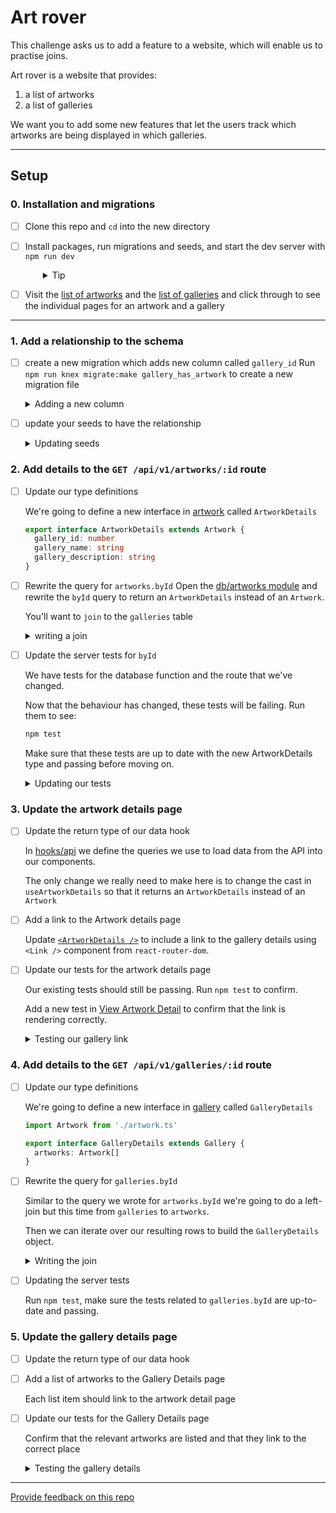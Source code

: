 # Art rover

This challenge asks us to add a feature to a website, which will enable us to practise joins.

Art rover is a website that provides:

1. a list of artworks
2. a list of galleries

We want you to add some new features that let the users track which
artworks are being displayed in which galleries.

---

## Setup

### 0. Installation and migrations

- [ ] Clone this repo and `cd` into the new directory
- [ ] Install packages, run migrations and seeds, and start the dev server with `npm run dev`
  <details style="padding-left: 2em">
    <summary>Tip</summary>

  Commands might look like this:

  ```sh
  npm i
  npm run knex migrate:latest
  npm run knex seed:run
  npm run dev
  ```

  This will create and populate the database with the existing migrations and seeds, and start the server with `nodemon`.
  </details>

- [ ] Visit the [list of artworks](http://localhost:5173/artworks) and the [list of galleries](http://localhost:5173) and click through to see the individual pages for an artwork and a gallery

---

### 1. Add a relationship to the schema

- [ ] create a new migration which adds new column called `gallery_id`
      Run `npm run knex migrate:make gallery_has_artwork` to create a new migration file

  <details>
    <summary>Adding a new column</summary>
    To update an existing table in a migration we're going to use: `knex.schema.alterTable('artworks', (table) => { ... })`

  This column should be explicitly related to the gallery table, using `table.integer('gallery_id').references('galleries.id')`

  To add a strategy for what we should do when the gallery that an artwork references is deleted, we can use a trigger on the constraint. In this case a good idea is to set the gallery id to `NULL` with `.onDelete('SET NULL')`

  Don't forget to use `table.dropColumn` for the `down` function in your migration

  Read the [knex docs](https://knexjs.org/guide/schema-builder.html#foreign) for more details.
  </details>

- [ ] update your seeds to have the relationship
  <details>
    <summary>Updating seeds</summary>

  In our existing seeds, none of the artworks have a `gallery_id`, so add a value to some or all of them.

  They should be a number between 1 and 6 to match up to the IDs of the galleries.
  </details>

### 2. Add details to the `GET /api/v1/artworks/:id` route

- [ ] Update our type definitions

  We're going to define a new interface in [artwork](./models/artwork.ts) called `ArtworkDetails`

  ```typescript
  export interface ArtworkDetails extends Artwork {
    gallery_id: number
    gallery_name: string
    gallery_description: string
  }
  ```

- [ ] Rewrite the query for `artworks.byId`
      Open the [db/artworks module](./server/db/artworks.ts) and rewrite the `byId` query to return an `ArtworkDetails` instead of an `Artwork`.

  You'll want to `join` to the `galleries` table

  <details>
    <summary>writing a join</summary>

  We want to include the details for the related gallery in the results of our query for a specific artwork.

  We _also_ want to always include the data for this artwork, even if there is no matching gallery (i.e. if `gallery_id` is `NULL`)

  This means we're going to start with a left join:

  ```js
  connection('artworks').leftJoin(
    'galleries',
    'artworks.gallery_id',
    'galleries.id'
  )
  ```

  We want our results to include all the columns from `artworks` as is, and then we want the columns from `galleries` with a prefix of `gallery_`, we can write that in the select method.

  ```js
  .select(
    'artworks.*',
    'galleries.name as gallery_name',
    // and so forth
  )
  ```

  We'll filter to the one artwork using the id parameter

  ```js
  .where('artworks.id', id)
  ```

  We only expect zero or one result, so this is a good use for `.first()`

  Finally, we need to make sure that the return type of this function is `Promise<ArtworkDetails>`, you can give the function a return annotation or cast the final result like this:

  ```ts
  return result as ArtworkDetails
  ```

  Either in the browser, thunderclient or insomnia `GET http://localhost:5173/api/v1/artworks/3` and check that you're getting the output you expect.
  </details>

- [ ] Update the server tests for `byId`

  We have tests for the database function and the route that we've changed.

  Now that the behaviour has changed, these tests will be failing. Run them to see:

  ```sh
  npm test
  ```

  Make sure that these tests are up to date with the new ArtworkDetails type and passing before moving on.

  <details>
    <summary>Updating our tests</summary>
    The database test will be failing because the snapshot no longer matches. In the vitest runner (i.e. in your terminal while running npm test) you can see the new "actual" snapshot as compared to the expected snapshot and press `u` to accept it.

  This will rerun the changed test, which should be passing now.

  The route test will need to be updated too, in it we mock out the `byId` function, having it return an object matching the old type definition. Update the mock-implementation to match our new type definition.

  This will cause the test to fail, after visually confirming the new result, press `u` in the test runner to accept this snapshot too.

  Now all your tests should be passing. This is a good time to commit.
  </details>

### 3. Update the artwork details page

- [ ] Update the return type of our data hook

  In [hooks/api](./client/hooks/api.ts) we define the queries we use to load data from the API into our components.

  The only change we really need to make here is to change the cast in `useArtworkDetails` so that it returns an `ArtworkDetails` instead of an `Artwork`

- [ ] Add a link to the Artwork details page

  Update [`<ArtworkDetails />`](./client/components/ArtworkDetails.tsx) to include a link to the gallery details using `<Link />` component from `react-router-dom`.

- [ ] Update our tests for the artwork details page

  Our existing tests should still be passing. Run `npm test` to confirm.

  Add a new test in [View Artwork Detail](./client/tests/ViewArtworkDetail.test.tsx) to confirm that the link is rendering correctly.

  <details>
    <summary>Testing our gallery link</summary>
    You'll need to update the `nock` call to respond with a full `ArtworkDetails` object

  Since the link will not render until our data is loaded, the easiest way to wait for it is to `await` one of the `find...` methods, e.g. you can get a link by the aria-role `link`.

  ```js
  const galleryLink = await screen.findByRole('link', {
    name: 'My favourite gallery',
  })
  ```

  </details>

### 4. Add details to the `GET /api/v1/galleries/:id` route

- [ ] Update our type definitions

  We're going to define a new interface in [gallery](./models/gallery.ts) called `GalleryDetails`

  ```typescript
  import Artwork from './artwork.ts'

  export interface GalleryDetails extends Gallery {
    artworks: Artwork[]
  }
  ```

- [ ] Rewrite the query for `galleries.byId`

  Similar to the query we wrote for `artworks.byId` we're going to
  do a left-join but this time from `galleries` to `artworks`.

  Then we can iterate over our resulting rows to build the `GalleryDetails` object.

  <details>
    <summary>Writing the join</summary>

  We'll use select to keep `galleries.*` and then prefix all the columns from `artworks`.

  We can take all the gallery properties from the first row in our result set (since they'll be the same in each row).

  We'll build an `Artwork` object from each row in the result set and push it into an array called `artworks`.

  If there are no related artworks, the first row will have an `artwork_id` of `null`. So we can skip any rows like that when building up our array
  </details>

- [ ] Updating the server tests

  Run `npm test`, make sure the tests related to `galleries.byId` are
  up-to-date and passing.

### 5. Update the gallery details page

- [ ] Update the return type of our data hook
- [ ] Add a list of artworks to the Gallery Details page

  Each list item should link to the artwork detail page

- [ ] Update our tests for the Gallery Details page

  Confirm that the relevant artworks are listed and that they link to the correct place

  <details>
    <summary>Testing the gallery details</summary>
    You can find the with the roles `link` or `listitem`, narrow it down by name.

  Click on the links to confirm they show you the right artwork

  ```js
  // find the link
  const link = await screen.findByRole('link', { name: 'Pancake Paradise' })

  // click on it
  await user.click(link)

  // now we should be on the artwork details page
  const heading = await screen.findByRole('heading', {
    name: 'Pancake Paradise',
  })
  expect(heading).toBeVisible()
  ```

  </details>

---

[Provide feedback on this repo](https://docs.google.com/forms/d/e/1FAIpQLSfw4FGdWkLwMLlUaNQ8FtP2CTJdGDUv6Xoxrh19zIrJSkvT4Q/viewform?usp=pp_url&entry.1958421517=art-rover)

